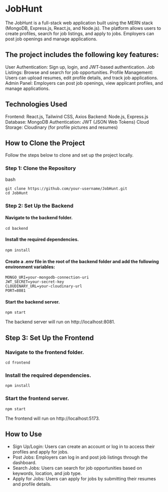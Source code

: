 # JobHunt
The JobHunt is a full-stack web application built using the MERN stack (MongoDB, Express.js, React.js, and Node.js). The platform allows users to create profiles, search for job listings, and apply to jobs. Employers can post job openings and manage applications. 

## The project includes the following key features:

User Authentication: Sign up, login, and JWT-based authentication.
Job Listings: Browse and search for job opportunities.
Profile Management: Users can upload resumes, edit profile details, and track job applications.
Admin Panel: Employers can post job openings, view applicant profiles, and manage applications.

## Technologies Used

Frontend: React.js, Tailwind CSS, Axios
Backend: Node.js, Express.js
Database: MongoDB
Authentication: JWT (JSON Web Tokens)
Cloud Storage: Cloudinary (for profile pictures and resumes)

## How to Clone the Project
Follow the steps below to clone and set up the project locally.

### Step 1: Clone the Repository
bash
```
git clone https://github.com/your-username/JobHunt.git
cd JobHunt
```

### Step 2: Set Up the Backend

#### Navigate to the backend folder.
```
cd backend
```

#### Install the required dependencies.
```
npm install
```

#### Create a .env file in the root of the backend folder and add the following environment variables:
```
MONGO_URI=your-mongodb-connection-uri
JWT_SECRET=your-secret-key
CLOUDINARY_URL=your-cloudinary-url
PORT=8081
```

#### Start the backend server.
```
npm start
```

The backend server will run on http://localhost:8081.

## Step 3: Set Up the Frontend

### Navigate to the frontend folder.
```
cd frontend
```

### Install the required dependencies.

```
npm install
```

### Start the frontend server.
```
npm start
```

The frontend will run on http://localhost:5173.

## How to Use

+ Sign Up/Login: Users can create an account or log in to access their profiles and apply for jobs.
+ Post Jobs: Employers can log in and post job listings through the dashboard.
+ Search Jobs: Users can search for job opportunities based on keywords, location, and job type.
+ Apply for Jobs: Users can apply for jobs by submitting their resumes and profile details.
